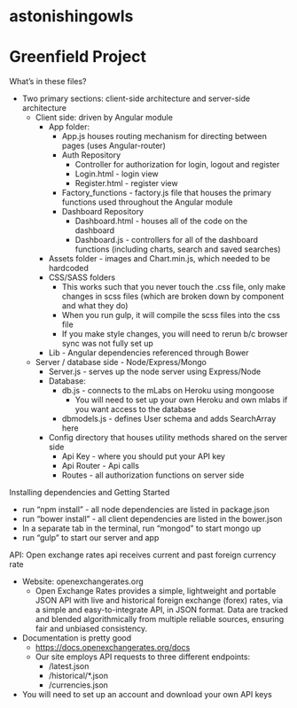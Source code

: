 # astonishingowls
# Greenfield Project

What’s in these files?

- Two primary sections: client-side architecture and server-side architecture
    - Client side: driven by Angular module
        - App folder:
            - App.js houses routing mechanism for directing between pages (uses Angular-router)
            - Auth Repository
                - Controller for authorization for login, logout and register
                - Login.html - login view
                - Register.html - register view
            - Factory_functions - factory.js file that houses the primary functions used throughout the Angular module
            - Dashboard Repository
                - Dashboard.html - houses all of the code on the dashboard
                - Dashboard.js - controllers for all of the dashboard functions (including charts, search and saved searches)
        - Assets folder - images and Chart.min.js, which needed to be hardcoded
        - CSS/SASS folders
            - This works such that you never touch the .css file, only make changes in scss files
            (which are broken down by component and what they do)
            - When you run gulp, it will compile the scss files into the css file
            - If you make style changes, you will need to rerun b/c browser sync was not fully set up
        - Lib - Angular dependencies referenced through Bower
    - Server / database side - Node/Express/Mongo
        - Server.js - serves up the node server using Express/Node
        - Database:
            - db.js - connects to the mLabs on Heroku using mongoose
                - You will need to set up your own Heroku and own mlabs if you want access to the database
            - dbmodels.js - defines User schema and adds SearchArray here
        - Config directory that houses utility methods shared on the server side
            - Api Key - where you should put your API key
            - Api Router - Api calls
            - Routes - all authorization functions on server side

Installing dependencies and Getting Started

- run “npm install” - all node dependencies are listed in package.json
- run “bower install” - all client dependencies are listed in the bower.json
- In a separate tab in the terminal, run “mongod” to start mongo up
- run “gulp” to start our server and app

API: Open exchange rates api receives current and past foreign currency rate

- Website: openexchangerates.org
    - Open Exchange Rates provides a simple, lightweight and portable JSON API with live and historical foreign exchange (forex) rates, via a simple and easy-to-integrate API, in JSON format. Data are tracked and blended algorithmically from multiple reliable sources, ensuring fair and unbiased consistency.
- Documentation is pretty good
    - https://docs.openexchangerates.org/docs
    - Our site employs API requests to three different endpoints:
        - /latest.json
        - /historical/*.json
        - /currencies.json
- You will need to set up an account and download your own API keys